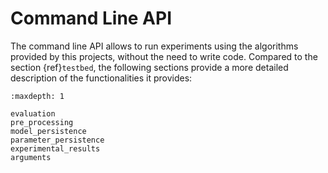 # Command Line API

The command line API allows to run experiments using the algorithms provided by this projects, without the need to write code. Compared to the section {ref}`testbed`, the following sections provide a more detailed description of the functionalities it provides:

```{toctree}
:maxdepth: 1

evaluation
pre_processing
model_persistence
parameter_persistence
experimental_results
arguments
```
